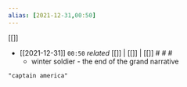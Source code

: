 ```yaml
---
alias: [2021-12-31,00:50]
---
```

[[]]

- [[2021-12-31]]  `00:50` _related_ [[]] | [[]] | [[]] # # #
	- winter soldier - the end of the grand narrative

```query
"captain america"
```